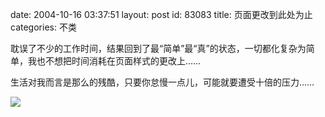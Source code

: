 date: 2004-10-16 03:37:51
layout: post
id: 83083
title: 页面更改到此处为止 
categories: 不类

耽误了不少的工作时间，结果回到了最“简单”最“真”的状态，一切都化复杂为简单，我也不想把时间消耗在页面样式的更改上……

生活对我而言是那么的残酷，只要你怠慢一点儿，可能就要遭受十倍的压力……

[![](http://blog.kurrunk.com/wp-content/uploads/2012/05/blogger-octwell.png)](http://blog.kurrunk.com/wp-content/uploads/2012/05/blogger-octwell.png)
